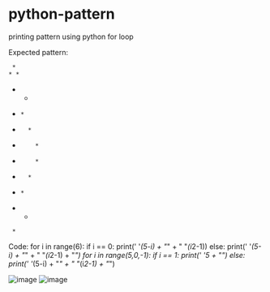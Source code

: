 # python-pattern
printing pattern using python for loop


Expected pattern:

     *
    * *
   *   *
  *     *
 *       *
*         *
*         *
 *       *
  *     *
   *   *
     *


Code:
for i in range(6):
    if i == 0:
        print(' '*(5-i) + "*" + " "*(i*2-1))
    else:
        print(' '*(5-i) + "*" + " "*(i*2-1) + "*")
for i in range(5,0,-1):
    if i == 1:
        print(' '*5 + "*")
    else:
        print(' '*(5-i) + "*" + " "*(i*2-1) + "*")


![image](https://user-images.githubusercontent.com/104575473/225701965-26614660-8cbc-4014-b659-6ac07f74e4f3.png)
![image](https://user-images.githubusercontent.com/104575473/225702015-1c8751cb-3786-46bf-9cd7-3b51b087a60f.png)
